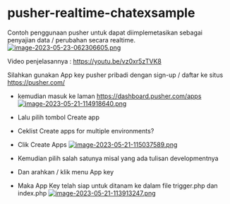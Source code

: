 # pusher-realtime-chatexsample
Contoh penggunaan pusher untuk dapat diimplemetasikan sebagai penyajian data / perubahan secara realtime.
[![image-2023-05-23-062306605.png](https://i.postimg.cc/rsbr6sky/image-2023-05-23-062306605.png)](https://postimg.cc/xNvCM08B)

Video penjelasannya : https://youtu.be/vz0xr5zTVK8

Silahkan gunakan App key pusher pribadi dengan sign-up / daftar ke situs https://pusher.com/
- kemudian masuk ke laman https://dashboard.pusher.com/apps
[![image-2023-05-21-114918640.png](https://i.postimg.cc/GmZ5nQnG/image-2023-05-21-114918640.png)](https://postimg.cc/WdwnM031)

- Lalu pilih tombol Create app
- Ceklist Create apps for multiple environments?
- Clik Create Apps
[![image-2023-05-21-115037589.png](https://i.postimg.cc/ZqtVM56L/image-2023-05-21-115037589.png)](https://postimg.cc/ZWH89Z79)

- Kemudian pilih salah satunya misal yang ada tulisan developmentnya
- Dan arahkan / klik menu App key
- Maka App Key telah siap untuk ditanam ke dalam file trigger.php dan index.php
[![image-2023-05-21-113913247.png](https://i.postimg.cc/F15PcFFz/image-2023-05-21-113913247.png)](https://postimg.cc/y3jXCHZC)
